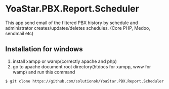 # YoaStar.PBX.Report.Scheduler
This app send email of the filtered PBX history by schedule and administrator creates/updates/deletes schedules. (Core PHP, Medoo, sendmail etc)

## Installation for windows

1. install xampp or wamp(correctly apache and php)
2. go to apache document root directory(htdocs for xampp, www for wamp) and run this command
``` bash
$ git clone https://github.com/solutionok/YoaStar.PBX.Report.Scheduler.git
 ``` 
